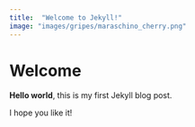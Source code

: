 ```yaml
---
title:  "Welcome to Jekyll!"
image: "images/gripes/maraschino_cherry.png"
---
```


# Welcome

**Hello world**, this is my first Jekyll blog post.

I hope you like it!